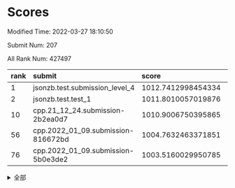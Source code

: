 # Scores

Modified Time: 2022-03-27 18:10:50

Submit Num: 207

All Rank Num: 427497

| rank |               submit               |       score        |       sigma        | pk_num |
| :--- | :--------------------------------- | :----------------- | :----------------- | :----- |
| 1    | jsonzb.test.submission_level_4     | 1012.7412998454334 | 0.833343896905357  | 8258   |
| 2    | jsonzb.test.test_1                 | 1011.8010057019876 | 0.773584191834298  | 8262   |
| 10   | cpp.21_12_24.submission-2b2ea0d7   | 1010.9006750395865 | 0.7548296573131325 | 8262   |
| 56   | cpp.2022_01_09.submission-816672bd | 1004.7632463371851 | 0.7199111878462515 | 8262   |
| 76   | cpp.2022_01_09.submission-5b0e3de2 | 1003.5160029950785 | 0.7205837766076586 | 8256   |


<details>
<summary>全部</summary>

| rank |                 submit                 |       score        |       sigma        | pk_num |
| :--- | :------------------------------------- | :----------------- | :----------------- | :----- |
| 1    | jsonzb.test.submission_level_4         | 1012.7412998454334 | 0.833343896905357  | 8258   |
| 2    | jsonzb.test.test_1                     | 1011.8010057019876 | 0.773584191834298  | 8262   |
| 3    | gobigger.level_3.submission_level_3_15 | 1011.6524885661729 | 0.7866191113798117 | 8260   |
| 4    | gobigger.level_3.submission_level_3_8  | 1011.3851780547047 | 0.7845325773351528 | 8261   |
| 5    | gobigger.level_3.submission_level_3_2  | 1011.3693015602233 | 0.7557446137483175 | 8263   |
| 6    | gobigger.level_3.submission_level_3_30 | 1011.278286378492  | 0.7811030437880581 | 8263   |
| 7    | gobigger.level_3.submission_level_3_11 | 1011.1517913176439 | 0.7563715994875574 | 8260   |
| 8    | gobigger.level_3.submission_level_3_47 | 1011.0943262930467 | 0.7532387223898357 | 8266   |
| 9    | gobigger.level_3.submission_level_3_19 | 1011.0608587909006 | 0.7792543741482476 | 8259   |
| 10   | cpp.21_12_24.submission-2b2ea0d7       | 1010.9006750395865 | 0.7548296573131325 | 8262   |
| 11   | gobigger.level_3.submission_level_3_25 | 1010.8552518188898 | 0.7435617933756019 | 8260   |
| 12   | gobigger.level_3.submission_level_3_43 | 1010.8022278177411 | 0.7777725893599755 | 8265   |
| 13   | gobigger.level_3.submission_level_3_3  | 1010.7796900206489 | 0.7630811421007856 | 8256   |
| 14   | gobigger.level_3.submission_level_3_24 | 1010.7666842701469 | 0.7619371252296834 | 8266   |
| 15   | gobigger.level_3.submission_level_3_6  | 1010.7518403661602 | 0.7808420298875577 | 8265   |
| 16   | gobigger.level_3.submission_level_3_32 | 1010.7501795714323 | 0.7632804572933214 | 8263   |
| 17   | gobigger.level_3.submission_level_3_38 | 1010.6736880330423 | 0.7826728635522342 | 8261   |
| 18   | gobigger.level_3.submission_level_3_16 | 1010.6048393768615 | 0.7516151124326845 | 8265   |
| 19   | gobigger.level_3.submission_level_3_22 | 1010.5954913643462 | 0.7588837605212597 | 8259   |
| 20   | gobigger.level_3.submission_level_3_21 | 1010.556465645491  | 0.7815713872393465 | 8262   |
| 21   | gobigger.level_3.submission_level_3_48 | 1010.5285561375375 | 0.7743872351532971 | 8264   |
| 22   | gobigger.level_3.submission_level_3_4  | 1010.4618198030128 | 0.7490827937135791 | 8263   |
| 23   | gobigger.level_3.submission_level_3_42 | 1010.4587868291227 | 0.7573809138087553 | 8263   |
| 24   | gobigger.level_3.submission_level_3_39 | 1010.4043128178481 | 0.7787939518352817 | 8257   |
| 25   | gobigger.level_3.submission_level_3_26 | 1010.3968190909213 | 0.7634208883763888 | 8263   |
| 26   | gobigger.level_3.submission_level_3_37 | 1010.3228601636866 | 0.7572871971159358 | 8265   |
| 27   | gobigger.level_3.submission_level_3_31 | 1010.2611381652342 | 0.7807773269562641 | 8256   |
| 28   | gobigger.level_3.submission_level_3_33 | 1010.2586069825809 | 0.761104453990117  | 8259   |
| 29   | gobigger.level_3.submission_level_3_13 | 1010.207477535736  | 0.7619659252769223 | 8264   |
| 30   | gobigger.level_3.submission_level_3_9  | 1010.077860243729  | 0.7764285069183039 | 8262   |
| 31   | gobigger.level_3.submission_level_3_41 | 1009.8644342377148 | 0.7426643725151041 | 8264   |
| 32   | gobigger.level_3.submission_level_3_36 | 1009.7759277048499 | 0.7454191913170165 | 8265   |
| 33   | gobigger.level_3.submission_level_3_44 | 1009.7173961295797 | 0.7640222343416871 | 8264   |
| 34   | gobigger.level_3.submission_level_3_1  | 1009.7149832693955 | 0.763254472965838  | 8260   |
| 35   | gobigger.level_3.submission_level_3_18 | 1009.5871801167991 | 0.7529865386187405 | 8259   |
| 36   | gobigger.level_3.submission_level_3_17 | 1009.5856208293244 | 0.7536663772600053 | 8263   |
| 37   | gobigger.level_3.submission_level_3_10 | 1009.5408048776976 | 0.7465486408987039 | 8266   |
| 38   | gobigger.level_3.submission_level_3_45 | 1009.4934413470453 | 0.7537024164623138 | 8259   |
| 39   | gobigger.level_3.submission_level_3_49 | 1009.4769451018512 | 0.7646236413526369 | 8262   |
| 40   | gobigger.level_3.submission_level_3_5  | 1009.4260772751567 | 0.7431180708519716 | 8254   |
| 41   | gobigger.level_3.submission_level_3_0  | 1009.4241696447286 | 0.759255513535563  | 8260   |
| 42   | gobigger.level_3.submission_level_3_7  | 1009.2910779100857 | 0.7519942524244921 | 8263   |
| 43   | gobigger.level_3.submission_level_3_35 | 1009.2224558399361 | 0.7383397584628931 | 8258   |
| 44   | gobigger.level_3.submission_level_3_28 | 1009.1386772201276 | 0.7378696849002961 | 8261   |
| 45   | gobigger.level_3.submission_level_3_29 | 1009.1122235064402 | 0.7457883379633621 | 8260   |
| 46   | gobigger.level_3.submission_level_3_34 | 1009.0760647172372 | 0.7473238470793977 | 8262   |
| 47   | gobigger.level_3.submission_level_3_27 | 1008.9927511058866 | 0.7614556278700857 | 8260   |
| 48   | gobigger.level_3.submission_level_3_20 | 1008.7767590678118 | 0.7564601320471332 | 8258   |
| 49   | gobigger.level_3.submission_level_3_23 | 1008.7646674815284 | 0.7337348339653812 | 8263   |
| 50   | gobigger.level_3.submission_level_3_46 | 1008.7283505791091 | 0.761158395439597  | 8256   |
| 51   | gobigger.level_3.submission_level_3_40 | 1008.6600697399107 | 0.7275509384075461 | 8261   |
| 52   | gobigger.level_3.submission_level_3_14 | 1008.3964584293977 | 0.7463154719787348 | 8256   |
| 53   | gobigger.level_3.submission_level_3_12 | 1008.2300944917191 | 0.7561454325554895 | 8258   |
| 54   | gobigger.level_1.submission_level_1_2  | 1005.3577623640664 | 0.727463206865398  | 8267   |
| 55   | gobigger.level_1.submission_level_1_23 | 1004.9466666279519 | 0.7204735999118523 | 8256   |
| 56   | cpp.2022_01_09.submission-816672bd     | 1004.7632463371851 | 0.7199111878462515 | 8262   |
| 57   | gobigger.level_1.submission_level_1_8  | 1004.7117331908547 | 0.7153040749876417 | 8259   |
| 58   | gobigger.level_1.submission_level_1_36 | 1004.4756650164655 | 0.7211035367512726 | 8258   |
| 59   | gobigger.level_1.submission_level_1_9  | 1004.1417540148843 | 0.7311965259655706 | 8257   |
| 60   | gobigger.level_1.submission_level_1_5  | 1004.1057893712825 | 0.7261001401228393 | 8261   |
| 61   | gobigger.level_1.submission_level_1_19 | 1004.0040848883643 | 0.7304919537577531 | 8265   |
| 62   | gobigger.level_1.submission_level_1_46 | 1004.0016856779972 | 0.7123163604070841 | 8258   |
| 63   | gobigger.level_1.submission_level_1_41 | 1003.908316153444  | 0.7346077662056186 | 8262   |
| 64   | gobigger.level_1.submission_level_1_48 | 1003.8799195603343 | 0.7211901624270785 | 8258   |
| 65   | gobigger.level_1.submission_level_1_44 | 1003.8448137442925 | 0.7064389089389081 | 8259   |
| 66   | gobigger.level_1.submission_level_1_49 | 1003.8154309781128 | 0.7361555007887333 | 8258   |
| 67   | gobigger.level_1.submission_level_1_7  | 1003.764804861495  | 0.7141644759590731 | 8265   |
| 68   | gobigger.level_1.submission_level_1_6  | 1003.7583357091011 | 0.7187213587385191 | 8260   |
| 69   | gobigger.level_1.submission_level_1_18 | 1003.7527159175438 | 0.7206088056182197 | 8259   |
| 70   | gobigger.level_1.submission_level_1_20 | 1003.6837470327835 | 0.7167057860916118 | 8264   |
| 71   | gobigger.level_1.submission_level_1_32 | 1003.6515616747292 | 0.7343458717712706 | 8262   |
| 72   | gobigger.level_1.submission_level_1_12 | 1003.6220750459414 | 0.7082780681589123 | 8262   |
| 73   | gobigger.level_1.submission_level_1_24 | 1003.6143067980822 | 0.7242871909515184 | 8264   |
| 74   | gobigger.level_1.submission_level_1_30 | 1003.556960375153  | 0.7169258513950585 | 8257   |
| 75   | gobigger.level_1.submission_level_1_45 | 1003.5226786551386 | 0.7100979073731815 | 8261   |
| 76   | cpp.2022_01_09.submission-5b0e3de2     | 1003.5160029950785 | 0.7205837766076586 | 8256   |
| 77   | gobigger.level_1.submission_level_1_37 | 1003.4843168447799 | 0.7057199865426341 | 8261   |
| 78   | gobigger.level_1.submission_level_1_22 | 1003.4468050327697 | 0.7207237335962631 | 8260   |
| 79   | gobigger.level_1.submission_level_1_38 | 1003.4187895394248 | 0.715832860066656  | 8265   |
| 80   | gobigger.level_1.submission_level_1_13 | 1003.4047168317072 | 0.7110129323252108 | 8259   |
| 81   | gobigger.level_1.submission_level_1_43 | 1003.3978160675753 | 0.7108746690438773 | 8263   |
| 82   | gobigger.level_1.submission_level_1_21 | 1003.3440657739286 | 0.7216276615789113 | 8260   |
| 83   | gobigger.level_1.submission_level_1_35 | 1003.3415479571078 | 0.7197882584487834 | 8260   |
| 84   | gobigger.level_1.submission_level_1_15 | 1003.3338235290464 | 0.71909257550505   | 8257   |
| 85   | gobigger.level_1.submission_level_1_39 | 1003.2816051994268 | 0.7132785972585383 | 8257   |
| 86   | gobigger.level_1.submission_level_1_1  | 1003.1533955211744 | 0.7124398720312928 | 8255   |
| 87   | gobigger.level_1.submission_level_1_34 | 1003.1125288077272 | 0.7154316255692917 | 8262   |
| 88   | gobigger.level_1.submission_level_1_47 | 1003.0878594807625 | 0.7333927451668193 | 8267   |
| 89   | gobigger.level_1.submission_level_1_10 | 1003.0150054652856 | 0.7086748917519783 | 8261   |
| 90   | gobigger.level_1.submission_level_1_33 | 1002.999066774958  | 0.7195617200602432 | 8263   |
| 91   | gobigger.level_1.submission_level_1_0  | 1002.9671770772816 | 0.7094371207638469 | 8265   |
| 92   | gobigger.level_1.submission_level_1_40 | 1002.9621073231648 | 0.726141693088423  | 8261   |
| 93   | gobigger.level_1.submission_level_1_17 | 1002.8966088424962 | 0.7180186455319664 | 8263   |
| 94   | gobigger.level_1.submission_level_1_31 | 1002.8757089858151 | 0.7107043899437012 | 8263   |
| 95   | gobigger.level_1.submission_level_1_16 | 1002.7504962692442 | 0.7104312897027747 | 8265   |
| 96   | gobigger.level_1.submission_level_1_4  | 1002.7333023877201 | 0.722276064297217  | 8262   |
| 97   | gobigger.level_1.submission_level_1_27 | 1002.6950028988487 | 0.7057514241562169 | 8263   |
| 98   | gobigger.level_1.submission_level_1_25 | 1002.4799071503912 | 0.7029018618201854 | 8258   |
| 99   | gobigger.level_1.submission_level_1_29 | 1002.4118612531335 | 0.7234009258865833 | 8261   |
| 100  | gobigger.level_1.submission_level_1_11 | 1002.0324443059814 | 0.7117328051818532 | 8258   |
| 101  | gobigger.level_1.submission_level_1_26 | 1002.0080542404913 | 0.7203839187814808 | 8259   |
| 102  | gobigger.level_1.submission_level_1_42 | 1001.995752086569  | 0.7129152521367784 | 8263   |
| 103  | gobigger.level_1.submission_level_1_3  | 1001.9675749342598 | 0.7090429483616149 | 8259   |
| 104  | gobigger.level_1.submission_level_1_28 | 1001.8435278781146 | 0.7115839643782553 | 8266   |
| 105  | gobigger.level_1.submission_level_1_14 | 1001.7523466658791 | 0.7216214123375311 | 8260   |
| 106  | gobigger.random.submission_random_49   | 997.4143486565911  | 0.7089177869486396 | 8264   |
| 107  | gobigger.random.submission_random_19   | 997.3321601248799  | 0.7055438519268111 | 8265   |
| 108  | gobigger.random.submission_random_16   | 997.3192149998157  | 0.7039954638094651 | 8265   |
| 109  | gobigger.random.submission_random_20   | 997.1879961364499  | 0.716923012039671  | 8262   |
| 110  | gobigger.random.submission_random_44   | 997.0922485288143  | 0.7134163394237154 | 8255   |
| 111  | gobigger.random.submission_random_48   | 997.0819777006352  | 0.7033610370976653 | 8258   |
| 112  | gobigger.random.submission_random_36   | 996.9843030458312  | 0.7264370932332422 | 8259   |
| 113  | gobigger.random.submission_random_30   | 996.97223913234    | 0.7076874820769633 | 8257   |
| 114  | gobigger.random.submission_random_41   | 996.9695102805202  | 0.7067856999628849 | 8261   |
| 115  | gobigger.random.submission_random_11   | 996.8992518298992  | 0.7202830300871546 | 8261   |
| 116  | gobigger.random.submission_random_12   | 996.886992412282   | 0.7171237462751515 | 8259   |
| 117  | gobigger.random.submission_random_26   | 996.7187632771987  | 0.713455910825233  | 8260   |
| 118  | gobigger.random.submission_random_24   | 996.6053138955687  | 0.7071882910062348 | 8261   |
| 119  | gobigger.random.submission_random_2    | 996.590579788726   | 0.7071988144739869 | 8264   |
| 120  | gobigger.random.submission_random_27   | 996.5041334369106  | 0.7083244105653672 | 8267   |
| 121  | gobigger.random.submission_random_21   | 996.4968379191467  | 0.7083811500466939 | 8258   |
| 122  | gobigger.random.submission_random_8    | 996.386227426714   | 0.701428593880818  | 8258   |
| 123  | gobigger.random.submission_random_39   | 996.2767738795218  | 0.7035895852281062 | 8258   |
| 124  | gobigger.random.submission_random_13   | 996.1997742545095  | 0.714717433586724  | 8259   |
| 125  | gobigger.random.submission_random_0    | 996.1993057529072  | 0.7100947501432097 | 8260   |
| 126  | gobigger.random.submission_random_9    | 996.1117996254444  | 0.7060667195259507 | 8256   |
| 127  | gobigger.random.submission_random_6    | 996.0665878358237  | 0.7157773610247111 | 8258   |
| 128  | gobigger.random.submission_random_35   | 996.0635135417334  | 0.7156518177725626 | 8257   |
| 129  | gobigger.random.submission_random_46   | 996.0631318631027  | 0.7258421032364106 | 8262   |
| 130  | gobigger.random.submission_random_18   | 996.0614655578316  | 0.7174252264248029 | 8257   |
| 131  | gobigger.random.submission_random_43   | 996.0343434320514  | 0.7200185368696713 | 8264   |
| 132  | gobigger.random.submission_random_5    | 995.9447897090231  | 0.7222750662722942 | 8260   |
| 133  | gobigger.random.submission_random_32   | 995.8925768865059  | 0.7090152763079156 | 8263   |
| 134  | gobigger.random.submission_random_15   | 995.850905716486   | 0.7200751792421826 | 8259   |
| 135  | gobigger.random.submission_random_34   | 995.8271420256732  | 0.7194728152781036 | 8257   |
| 136  | gobigger.random.submission_random_7    | 995.7863562530273  | 0.7094264492663152 | 8263   |
| 137  | gobigger.random.submission_random_45   | 995.739763826584   | 0.7180904621797516 | 8258   |
| 138  | gobigger.random.submission_random_31   | 995.7253371081566  | 0.717380618643027  | 8260   |
| 139  | gobigger.random.submission_random_17   | 995.6963431057736  | 0.7232505009434864 | 8262   |
| 140  | gobigger.random.submission_random_14   | 995.6095494997716  | 0.7105776455983586 | 8259   |
| 141  | gobigger.random.submission_random_40   | 995.6055644171878  | 0.7227578754751092 | 8262   |
| 142  | gobigger.random.submission_random_33   | 995.5665109487614  | 0.7114828759755717 | 8254   |
| 143  | gobigger.random.submission_random_38   | 995.4416156478471  | 0.7146774844563106 | 8262   |
| 144  | gobigger.random.submission_random_23   | 995.4303198069163  | 0.7139399510420378 | 8251   |
| 145  | gobigger.random.submission_random_28   | 995.4230153064907  | 0.715040296547264  | 8268   |
| 146  | gobigger.random.submission_random_29   | 995.4031175841974  | 0.7084048421147189 | 8261   |
| 147  | gobigger.random.submission_random_47   | 995.3844111494951  | 0.6992422356878994 | 8259   |
| 148  | gobigger.random.submission_random_4    | 995.3328682129942  | 0.7117287800576213 | 8260   |
| 149  | gobigger.random.submission_random_10   | 995.0730049278341  | 0.719208290225809  | 8262   |
| 150  | gobigger.random.submission_random_3    | 994.9204005663538  | 0.7162269365906816 | 8260   |
| 151  | gobigger.random.submission_random_42   | 994.9141832904475  | 0.7293519785824776 | 8262   |
| 152  | gobigger.level_2.submission_level_2_27 | 994.7839093590496  | 0.7170781336991318 | 8262   |
| 153  | gobigger.random.submission_random_1    | 994.632555294116   | 0.705867650509264  | 8257   |
| 154  | gobigger.random.submission_random_37   | 994.6054986215188  | 0.7015574444004173 | 8260   |
| 155  | gobigger.random.submission_random_25   | 994.5915605967562  | 0.7330889310721165 | 8261   |
| 156  | gobigger.random.submission_random_22   | 994.515876695691   | 0.7069828455000591 | 8265   |
| 157  | gobigger.level_2.submission_level_2_43 | 993.9395515357937  | 0.7393810744092417 | 8263   |
| 158  | gobigger.level_2.submission_level_2_9  | 993.3428173269382  | 0.7377034817316971 | 8264   |
| 159  | gobigger.level_2.submission_level_2_46 | 993.2398346582784  | 0.7252706432281374 | 8263   |
| 160  | gobigger.level_2.submission_level_2_19 | 993.2285004042309  | 0.735066269869926  | 8263   |
| 161  | gobigger.level_2.submission_level_2_13 | 993.0778864182016  | 0.7370288721738352 | 8257   |
| 162  | gobigger.level_2.submission_level_2_21 | 993.0732964735288  | 0.729701663974737  | 8261   |
| 163  | gobigger.level_2.submission_level_2_18 | 992.9665144822344  | 0.73316336634693   | 8265   |
| 164  | gobigger.level_2.submission_level_2_12 | 992.8534330223971  | 0.7524252763381588 | 8264   |
| 165  | gobigger.level_2.submission_level_2_35 | 992.8078901596934  | 0.7506261167523312 | 8254   |
| 166  | gobigger.level_2.submission_level_2_29 | 992.7538202945427  | 0.7248362394963656 | 8263   |
| 167  | gobigger.level_2.submission_level_2_32 | 992.6881350671393  | 0.7284594347947162 | 8259   |
| 168  | gobigger.level_2.submission_level_2_41 | 992.6812613277755  | 0.7416817394853056 | 8256   |
| 169  | gobigger.level_2.submission_level_2_45 | 992.6664244330726  | 0.7414181201440686 | 8263   |
| 170  | gobigger.level_2.submission_level_2_8  | 992.4846742727328  | 0.7665691255877809 | 8260   |
| 171  | gobigger.level_2.submission_level_2_24 | 992.4406570113775  | 0.7442806550959818 | 8259   |
| 172  | gobigger.level_2.submission_level_2_11 | 992.3888669606033  | 0.7492103125058217 | 8257   |
| 173  | gobigger.level_2.submission_level_2_17 | 992.3812352064618  | 0.7309649743365261 | 8263   |
| 174  | gobigger.level_2.submission_level_2_48 | 992.3552329224979  | 0.7475288303098592 | 8256   |
| 175  | gobigger.level_2.submission_level_2_44 | 992.2616759444222  | 0.7414609807496318 | 8264   |
| 176  | gobigger.level_2.submission_level_2_42 | 992.2481065451217  | 0.7301127951756028 | 8263   |
| 177  | gobigger.level_2.submission_level_2_6  | 992.2395335484274  | 0.7400957102163122 | 8258   |
| 178  | gobigger.level_2.submission_level_2_15 | 992.2130720763882  | 0.7263849693941105 | 8261   |
| 179  | gobigger.level_2.submission_level_2_28 | 992.1836009981505  | 0.752444272405899  | 8263   |
| 180  | gobigger.level_2.submission_level_2_5  | 992.1703883562453  | 0.7518612685007289 | 8266   |
| 181  | gobigger.level_2.submission_level_2_38 | 992.0997369135216  | 0.7412020003076756 | 8257   |
| 182  | gobigger.level_2.submission_level_2_10 | 992.095530923998   | 0.7373627429726494 | 8260   |
| 183  | gobigger.level_2.submission_level_2_30 | 992.0943830062666  | 0.7415806552593195 | 8262   |
| 184  | gobigger.level_2.submission_level_2_2  | 991.9750729108994  | 0.7444145625540628 | 8265   |
| 185  | gobigger.level_2.submission_level_2_25 | 991.8659510789017  | 0.7552175410931844 | 8265   |
| 186  | gobigger.level_2.submission_level_2_0  | 991.8328968359269  | 0.7432104717686199 | 8263   |
| 187  | gobigger.level_2.submission_level_2_20 | 991.8078991293177  | 0.7625792788356246 | 8259   |
| 188  | gobigger.level_2.submission_level_2_37 | 991.7903925182437  | 0.7604485631742408 | 8258   |
| 189  | gobigger.level_2.submission_level_2_16 | 991.7061261978495  | 0.7338838077243065 | 8264   |
| 190  | gobigger.level_2.submission_level_2_22 | 991.6682439205323  | 0.7467267296343746 | 8260   |
| 191  | gobigger.level_2.submission_level_2_1  | 991.5848298995138  | 0.7503466550367696 | 8258   |
| 192  | gobigger.level_2.submission_level_2_26 | 991.4895963550525  | 0.7539433901158984 | 8260   |
| 193  | gobigger.level_2.submission_level_2_36 | 991.4630131642061  | 0.7652788717979344 | 8265   |
| 194  | gobigger.level_2.submission_level_2_7  | 991.4540262630204  | 0.7706245305957162 | 8258   |
| 195  | gobigger.level_2.submission_level_2_39 | 991.4057061126938  | 0.7530789601869191 | 8257   |
| 196  | gobigger.level_2.submission_level_2_14 | 991.3812598858717  | 0.7374915393621341 | 8261   |
| 197  | gobigger.level_2.submission_level_2_47 | 991.2610149993004  | 0.7354404791267376 | 8261   |
| 198  | gobigger.level_2.submission_level_2_23 | 991.244354116711   | 0.7465508639738202 | 8262   |
| 199  | gobigger.level_2.submission_level_2_40 | 991.2000655087817  | 0.7642531047645094 | 8264   |
| 200  | gobigger.level_2.submission_level_2_3  | 991.1368182296649  | 0.7522367838288299 | 8260   |
| 201  | gobigger.level_2.submission_level_2_31 | 991.064824712578   | 0.7605581600472563 | 8261   |
| 202  | gobigger.level_2.submission_level_2_34 | 990.9979597625951  | 0.7459550034611357 | 8262   |
| 203  | gobigger.level_2.submission_level_2_49 | 990.9216246743819  | 0.7599132888261321 | 8260   |
| 204  | gobigger.level_2.submission_level_2_33 | 990.7159110787821  | 0.7374227846863265 | 8261   |
| 205  | gobigger.level_2.submission_level_2_4  | 990.6922535706543  | 0.7668352683791944 | 8263   |
| 206  | gobigger.none.submission_none_0        | 976.697708202473   | 1.3777865138569914 | 8255   |
| 207  | gobigger.none.submission_none_1        | 975.9418114918125  | 1.5186045415397917 | 8263   |

</details>